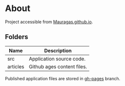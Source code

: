 # About

Project accessible from [Mauragas.github.io](https://mauragas.github.io/).

## Folders

| Name     | Description                |
| -------- | -------------------------- |
| src      | Application source code.   |
| articles | Github ages content files. |

Published application files are stored in [gh-pages](https://github.com/mauragas/mauragas.github.io/tree/gh-pages) branch.
